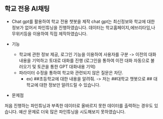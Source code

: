## 학교 전용 AI채팅

- Chat gpt를 활용하여 학교 전용 챗봇을 제작
chat gpt는 최신정보와 학교에 대한 정보가 없어서 파인튜닝을 진행하였습니다.
데이터는 학교홈페이지,에브리타임,나무위키등을 이용하여 직접 제작하였습니다.

- 기능
  - 학교에 관한 정보 제공, 로그인 기능을 이용하여 사용자를 구분 -> 이전의 대화내용을 기억하고 토대로 대화를 진행 (로그인을 통하여 이전 대화 자동으로 불러오기 및 토큰을 통한 GPT 대화내용 기억)
  - 파라미터 수정을 통하여 학교와 관련되지 않은 질문은 차단. 
    - ex) ##초등학교에 대한 내용을 알려줘. -> 저는 ##대학교 챗봇으로 ## 대학교에 대한 정보만 알려드릴 수 있습니다.

- 문제점
  
처음 진행하는 파인튜닝과 부족한 데이터로 올바르지 못한 데이터를 출력하는 경우도 있습니다.
예산 문제로 더욱 많은 파인튜닝을 시도해보지 못하였습니다.
